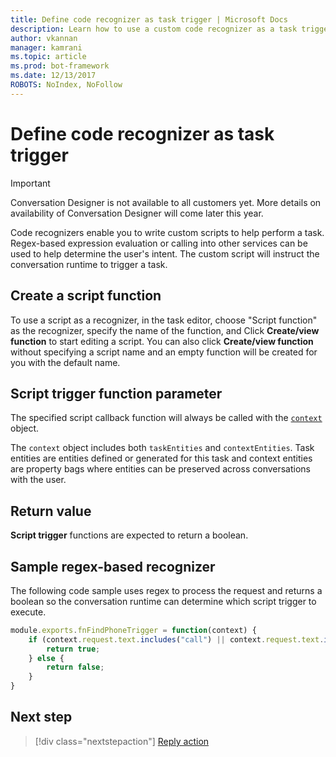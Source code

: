 ```yaml
---
title: Define code recognizer as task trigger | Microsoft Docs
description: Learn how to use a custom code recognizer as a task trigger.
author: vkannan
manager: kamrani
ms.topic: article
ms.prod: bot-framework
ms.date: 12/13/2017
ROBOTS: NoIndex, NoFollow
---
```


# Define code recognizer as task trigger
> [!IMPORTANT]
> Conversation Designer is not available to all customers yet. More details on
> availability of Conversation Designer will come later this year.

Code recognizers enable you to write custom scripts to help perform a task. Regex-based expression evaluation or calling into other services can be used to help determine the user's intent. The custom script will instruct the conversation runtime to trigger a task. 

## Create a script function
To use a script as a recognizer, in the task editor, choose "Script function" as the recognizer, specify the name of the function, and Click **Create/view function** to start editing a script. You can also click **Create/view function** without specifying a script name and an empty function will be created for you with the default name. 

## Script trigger function parameter

The specified script callback function will always be called with the [`context`](conversation-designer-context-object.md) object.

The `context` object includes both `taskEntities` and `contextEntities`. Task entities are entities defined or generated for this task and context entities are property bags where entities can be preserved across conversations with the user.

## Return value

**Script trigger** functions are expected to return a boolean.

## Sample regex-based recognizer
The following code sample uses regex to process the request and returns a boolean so the conversation runtime can determine which script trigger to execute.

```javascript
module.exports.fnFindPhoneTrigger = function(context) {
    if (context.request.text.includes("call") || context.request.text.includes("ring")) {
        return true;
    } else {
        return false;
    }
} 
```

## Next step
> [!div class="nextstepaction"]
> [Reply action](conversation-designer-reply.md)
